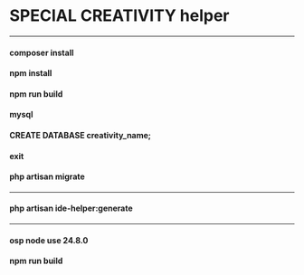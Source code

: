 # SPECIAL CREATIVITY helper

----

#### composer install
#### npm install
#### npm run build
#### mysql
#### CREATE DATABASE creativity_name;
#### exit
#### php artisan migrate

----

#### php artisan ide-helper:generate

----

#### osp node use 24.8.0
#### npm run build
